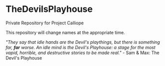 # TheDevilsPlayhouse

Private Repository for Project Calliope

 This repository will change names at the appropriate time.

*"They say that idle hands are the Devil's playthings, but there is something far, **far** worse. An idle mind is the Devil's Playhouse: a stage for the most vapid, horrible, and destructive stories to be made real."* - Sam & Max: The Devil's Playhouse
